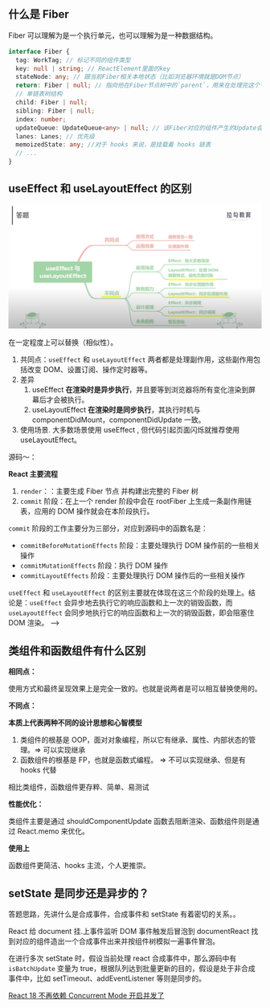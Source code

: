 <!-- 1. 为什么不能条件语句中，声明 hooks?
2. function 函数组件中的 useState，和 class 类组件 setState 有什么区别？
3. react 是怎么捕获到 hooks 的执行上下文，是在函数组件内部的？
4. useEffect,useMemo 中，为什么 useRef 不需要依赖注入，就能访问到最新的改变值？
5. useMemo 是怎么对值做缓存的？如何应用它优化性能？
6. react 如何 diff、细节
7. useMemo、useCallback 使用场景
8. useEffect、useLayoutEffect 区别
9. redux 的三个原则、如何写一个中间件
10. 如何理解 fiber，fiber 节点对象的一些属性都有哪些
11. react class 和 hooks 区别
12. react-redux 原理
13. react 路由原理 -->

## 什么是 Fiber

Fiber 可以理解为是一个执行单元，也可以理解为是一种数据结构。

```ts
interface Fiber {
  tag: WorkTag; // 标记不同的组件类型
  key: null | string; // ReactElement里面的key
  stateNode: any; // 跟当前Fiber相关本地状态（比如浏览器环境就是DOM节点）
  return: Fiber | null; // 指向他在Fiber节点树中的`parent`，用来在处理完这个节点之后向上返回
  // 单链表树结构
  child: Fiber | null;
  sibling: Fiber | null;
  index: number;
  updateQueue: UpdateQueue<any> | null; // 该Fiber对应的组件产生的Update会存放在这个队列里面
  lanes: Lanes; // 优先级
  memoizedState: any; //对于 hooks 来说，是挂载着 hooks 链表
  // ...
}
```

## useEffect 和 useLayoutEffect 的区别

![](../images/useEffect-useLayoutEffect.png)

在一定程度上可以替换（相似性）。

1. 共同点：`useEffect` 和 `useLayoutEffect` 两者都是处理副作用，这些副作用包括改变 DOM、设置订阅、操作定时器等。
2. 差异
   1. useEffect **在渲染时是异步执行**，并且要等到浏览器将所有变化渲染到屏幕后才会被执行。
   2. useLayoutEffect **在渲染时是同步执行**，其执行时机与 componentDidMount，componentDidUpdate 一致。
3. 使用场景. 大多数场景使用 useEffect , 但代码引起页面闪烁就推荐使用 useLayoutEffect。

源码～：

**React 主要流程**

1. `render`：：主要生成 Fiber 节点 并构建出完整的 Fiber 树
2. `commit` 阶段：在上一个 render 阶段中会在 rootFiber 上生成一条副作用链表，应用的 DOM 操作就会在本阶段执行。

`commit` 阶段的工作主要分为三部分，对应到源码中的函数名是：

- `commitBeforeMutationEffects` 阶段：主要处理执行 DOM 操作前的一些相关操作
- `commitMutationEffects` 阶段：执行 DOM 操作
- `commitLayoutEffects` 阶段：主要处理执行 DOM 操作后的一些相关操作

`useEffect` 和 `useLayoutEffect` 的区别主要就在体现在这三个阶段的处理上。结论是：`useEffect` 会异步地去执行它的响应函数和上一次的销毁函数，而 `useLayoutEffect` 会同步地执行它的响应函数和上一次的销毁函数，即会阻塞住 DOM 渲染。 -->

## 类组件和函数组件有什么区别

**相同点：**

使用方式和最终呈现效果上是完全一致的。也就是说两者是可以相互替换使用的。

**不同点：**

**本质上代表两种不同的设计思想和心智模型**

1. 类组件的根基是 OOP，面对对象编程，所以它有继承、属性、内部状态的管理。=> 可以实现继承
2. 函数组件的根基是 FP，也就是函数式编程。 => 不可以实现继承、但是有 hooks 代替

相比类组件，函数组件更存粹、简单、易测试

**性能优化：**

类组件主要是通过 shouldComponentUpdate 函数去阻断渲染、函数组件则是通过 React.memo 来优化。

**使用上**

函数组件更简洁、hooks 主流，个人更推崇。

## setState 是同步还是异步的？

答题思路，先讲什么是合成事件，合成事件和 setState 有着密切的关系。。

React 给 document 挂.上事件监听 DOM 事件触发后冒泡到 documentReact 找到对应的组件造出一个合成事件出来并按组件树模拟一遍事件冒泡。

在进行多次 setState 时，假设当前处理 react 合成事件中，那么源码中有 `isBatchUpdate` 变量为 true，根据队列达到批量更新的目的，假设是处于非合成事件中，比如 setTimeout、addEventListener 等则是同步的。

[React 18 不再依赖 Concurrent Mode 开启并发了](https://juejin.cn/post/7031375070882693150)
